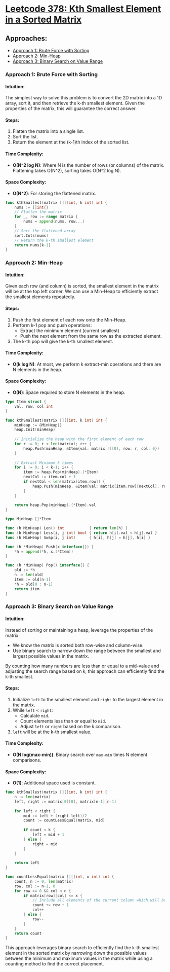 # [Leetcode 378: Kth Smallest Element in a Sorted Matrix](https://leetcode.com/problems/kth-smallest-element-in-a-sorted-matrix/)

## Approaches:
- [Approach 1: Brute Force with Sorting](#approach-1)
- [Approach 2: Min-Heap](#approach-2)
- [Approach 3: Binary Search on Value Range](#approach-3)

### Approach 1: Brute Force with Sorting

#### Intuition:
The simplest way to solve this problem is to convert the 2D matrix into a 1D array, sort it, and then retrieve the k-th smallest element. Given the properties of the matrix, this will guarantee the correct answer.

#### Steps:
1. Flatten the matrix into a single list.
2. Sort the list.
3. Return the element at the (k-1)th index of the sorted list.

#### Time Complexity:
- **O(N^2 log N)**: Where N is the number of rows (or columns) of the matrix. Flattening takes O(N^2), sorting takes O(N^2 log N).

#### Space Complexity:
- **O(N^2)**: For storing the flattened matrix.

```go
func kthSmallest(matrix [][]int, k int) int {
    nums := []int{}
    // Flatten the matrix
    for _, row := range matrix {
        nums = append(nums, row...)
    }
    // Sort the flattened array
    sort.Ints(nums)
    // Return the k-th smallest element
    return nums[k-1]
}
```

### Approach 2: Min-Heap

#### Intuition:
Given each row (and column) is sorted, the smallest element in the matrix will be at the top left corner. We can use a Min-Heap to efficiently extract the smallest elements repeatedly.

#### Steps:
1. Push the first element of each row onto the Min-Heap.
2. Perform k-1 pop and push operations: 
   - Extract the minimum element (current smallest)
   - Push the next element from the same row as the extracted element.
3. The k-th pop will give the k-th smallest element.

#### Time Complexity:
- **O(k log N)**: At most, we perform k extract-min operations and there are N elements in the heap.

#### Space Complexity:
- **O(N)**: Space required to store N elements in the heap.

```go
type Item struct {
    val, row, col int
}

func kthSmallest(matrix [][]int, k int) int {
    minHeap := &MinHeap{}
    heap.Init(minHeap)
    
    // Initialize the heap with the first element of each row
    for r := 0; r < len(matrix); r++ {
        heap.Push(minHeap, &Item{val: matrix[r][0], row: r, col: 0})
    }
    
    // Extract Minimum k times
    for i := 0; i < k-1; i++ {
        item := heap.Pop(minHeap).(*Item)
        nextCol := item.col + 1
        if nextCol < len(matrix[item.row]) {
            heap.Push(minHeap, &Item{val: matrix[item.row][nextCol], row: item.row, col: nextCol})
        }
    }
    
    return heap.Pop(minHeap).(*Item).val
}

type MinHeap []*Item

func (h MinHeap) Len() int           { return len(h) }
func (h MinHeap) Less(i, j int) bool { return h[i].val < h[j].val }
func (h MinHeap) Swap(i, j int)      { h[i], h[j] = h[j], h[i] }

func (h *MinHeap) Push(x interface{}) {
    *h = append(*h, x.(*Item))
}

func (h *MinHeap) Pop() interface{} {
    old := *h
    n := len(old)
    item := old[n-1]
    *h = old[0 : n-1]
    return item
}
```

### Approach 3: Binary Search on Value Range

#### Intuition:
Instead of sorting or maintaining a heap, leverage the properties of the matrix:
- We know the matrix is sorted both row-wise and column-wise.
- Use binary search to narrow down the range between the smallest and largest possible values in the matrix.
  
By counting how many numbers are less than or equal to a mid-value and adjusting the search range based on k, this approach can efficiently find the k-th smallest.

#### Steps:
1. Initialize `left` to the smallest element and `right` to the largest element in the matrix.
2. While `left` < `right`:
   - Calculate `mid`.
   - Count elements less than or equal to `mid`.
   - Adjust `left` or `right` based on the k comparison.
3. `left` will be at the k-th smallest value.

#### Time Complexity:
- **O(N log(max-min))**: Binary search over `max-min` times N element comparisons.

#### Space Complexity:
- **O(1)**: Additional space used is constant.

```go
func kthSmallest(matrix [][]int, k int) int {
    n := len(matrix)
    left, right := matrix[0][0], matrix[n-1][n-1]
    
    for left < right {
        mid := left + (right-left)/2
        count := countLessEqual(matrix, mid)
        
        if count < k {
            left = mid + 1
        } else {
            right = mid
        }
    }
    
    return left
}

func countLessEqual(matrix [][]int, x int) int {
    count, n := 0, len(matrix)
    row, col := n-1, 0
    for row >= 0 && col < n {
        if matrix[row][col] <= x {
            // Include all elements of the current column which will be less than x
            count += row + 1
            col++
        } else {
            row--
        }
    }
    return count
}
```

This approach leverages binary search to efficiently find the k-th smallest element in the sorted matrix by narrowing down the possible values between the minimum and maximum values in the matrix while using a counting method to find the correct placement.

